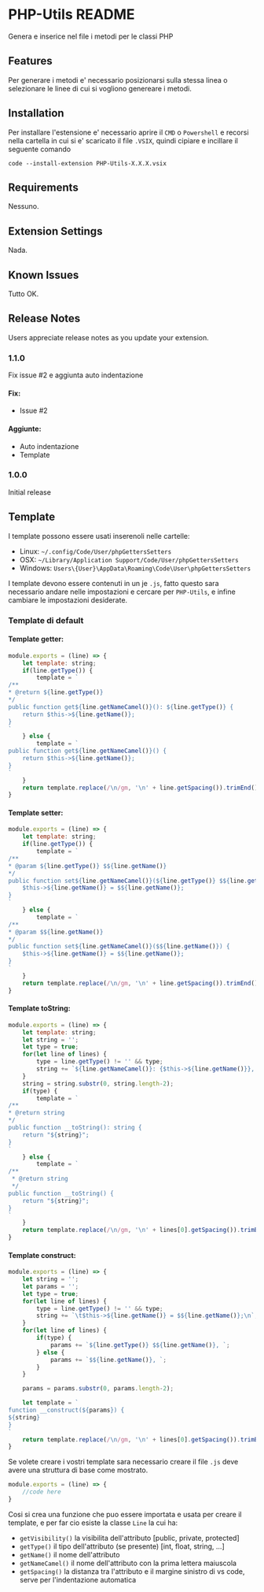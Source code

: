 # PHP-Utils README

Genera e inserice nel file i metodi per le classi PHP

## Features

Per generare i metodi e' necessario posizionarsi sulla stessa linea o selezionare le linee di cui si vogliono genereare i metodi.

## Installation

Per installare l'estensione e' necessario aprire il `CMD` o `Powershell` e recorsi nella cartella in cui si e' scaricato il file `.VSIX`, quindi cipiare e incillare il seguente comando
~~~
code --install-extension PHP-Utils-X.X.X.vsix
~~~

## Requirements

Nessuno.

## Extension Settings

Nada.

## Known Issues

Tutto OK.

## Release Notes

Users appreciate release notes as you update your extension.

### 1.1.0

Fix issue #2 e aggiunta auto indentazione
#### Fix:

- Issue #2

#### Aggiunte:

- Auto indentazione
- Template

### 1.0.0

Initial release


## Template

I template possono essere usati inserenoli nelle cartelle:
- Linux: `~/.config/Code/User/phpGettersSetters`
- OSX: `~/Library/Application Support/Code/User/phpGettersSetters`
- Windows: `Users\{User}\AppData\Roaming\Code\User\phpGettersSetters`

I template devono essere contenuti in un je `.js`, fatto questo sara necessario andare nelle impostazioni e cercare per `PHP-Utils`, e infine cambiare le impostazioni desiderate.

### Template di default

#### Template getter: 
```javascript
module.exports = (line) => {
    let template: string;
	if(line.getType()) {
		template = `
/**
* @return ${line.getType()}
*/
public function get${line.getNameCamel()}(): ${line.getType()} {
	return $this->${line.getName()};
}
`
	} else {
		template = `
public function get${line.getNameCamel()}() {
	return $this->${line.getName()};
}
`
	}
	return template.replace(/\n/gm, '\n' + line.getSpacing()).trimEnd() + '\n';
}
```

#### Template setter: 
```javascript
module.exports = (line) => {
    let template: string;
	if(line.getType()) {
		template = `
/**
* @param ${line.getType()} $${line.getName()}
*/
public function set${line.getNameCamel()}(${line.getType()} $${line.getName()}): void {
	$this->${line.getName()} = $${line.getName()};
}
`
	} else {
		template = `
/**
* @param $${line.getName()}
*/
public function set${line.getNameCamel()}($${line.getName()}) {
	$this->${line.getName()} = $${line.getName()};
}
`
	}
	return template.replace(/\n/gm, '\n' + line.getSpacing()).trimEnd() + '\n';
}
```

#### Template toString: 
```javascript
module.exports = (line) => {
    let template: string;
	let string = '';
	let type = true;
	for(let line of lines) {
		type = line.getType() != '' && type;
		string += `${line.getNameCamel()}: {$this->${line.getName()}}, `;
	}
	string = string.substr(0, string.length-2);
	if(type) {
		template = `
/**
* @return string
*/
public function __toString(): string {
	return "${string}";
}
`
	} else {
		template = `
/**
 * @return string
 */
public function __toString() {
	return "${string}";
}
`
	}
	return template.replace(/\n/gm, '\n' + lines[0].getSpacing()).trimEnd() + '\n';
}
```

#### Template construct: 
```javascript
module.exports = (line) => {
    let string = '';
	let params = '';
	let type = true;
	for(let line of lines) {
		type = line.getType() != '' && type;
		string += `\t$this->${line.getName()} = $${line.getName()};\n`;
	}
	for(let line of lines) {
		if(type) {
			params += `${line.getType()} $${line.getName()}, `;
		} else {
			params += `$${line.getName()}, `;
		}
	}

	params = params.substr(0, params.length-2);

	let template = `
function __construct(${params}) {
${string}
}
`
	return template.replace(/\n/gm, '\n' + lines[0].getSpacing()).trimEnd() + '\n';
}
```

Se volete creare i vostri template sara necessario creare il file `.js` deve avere una struttura di base come mostrato.

```javascript
module.exports = (line) => {
    //code here
}
```

Cosi si crea una funzione che puo essere importata e usata per creare il template, e per far cio esiste la classe `Line` la cui ha:
- `getVisibility()` la visibilita dell'attributo [public, private, protected]
- `getType()` il tipo dell'attributo (se presente) [int, float, string, ...]
- `getName()` il nome dell'attributo
- `getNameCamel()` il nome dell'attributo con la prima lettera maiuscola
- `getSpacing()` la distanza tra l'attributo e il margine sinistro di vs code, serve per l'indentazione automatica